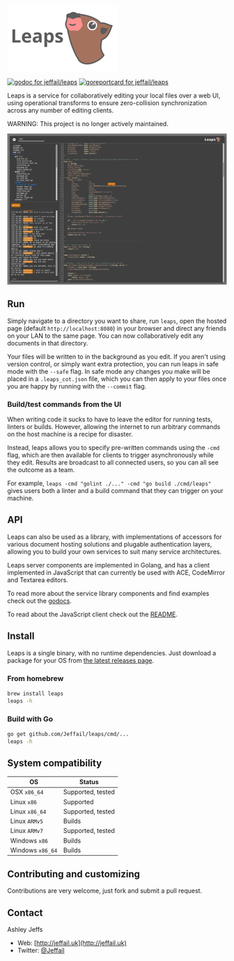 ![Leaps](leaps_logo.png "Leaps")

[![godoc for jeffail/leaps][4]][5]
[![goreportcard for jeffail/leaps][6]][7]

Leaps is a service for collaboratively editing your local files over a web UI,
using operational transforms to ensure zero-collision synchronization across any
number of editing clients.

WARNING: This project is no longer actively maintained.

![Screenshot](leaps_ss.png "Leaps screenshot")

## Run

Simply navigate to a directory you want to share, run `leaps`, open the hosted
page (default `http://localhost:8080`) in your browser and direct any friends on
your LAN to the same page. You can now collaboratively edit any documents in
that directory.

Your files will be written to in the background as you edit. If you aren't using
version control, or simply want extra protection, you can run leaps in safe mode
with the `--safe` flag. In safe mode any changes you make will be placed in a
`.leaps_cot.json` file, which you can then apply to your files once you are
happy by running with the `--commit` flag.

### Build/test commands from the UI

When writing code it sucks to have to leave the editor for running tests,
linters or builds. However, allowing the internet to run arbitrary commands on
the host machine is a recipe for disaster.

Instead, leaps allows you to specify pre-written commands using the `-cmd` flag,
which are then available for clients to trigger asynchronously while they edit.
Results are broadcast to all connected users, so you can all see the outcome as
a team.

For example, `leaps -cmd "golint ./..." -cmd "go build ./cmd/leaps"` gives
users both a linter and a build command that they can trigger on your machine.

## API

Leaps can also be used as a library, with implementations of accessors for
various document hosting solutions and plugable authentication layers, allowing
you to build your own services to suit many service architectures.

Leaps server components are implemented in Golang, and has a client implemented
in JavaScript that can currently be used with ACE, CodeMirror and Textarea
editors.

To read more about the service library components and find examples check out
the [godocs][1].

To read about the JavaScript client check out the [README][2].

## Install

Leaps is a single binary, with no runtime dependencies. Just download a package
for your OS from [the latest releases page][3].

### From homebrew

``` sh
brew install leaps
leaps -h
```

### Build with Go

``` sh
go get github.com/Jeffail/leaps/cmd/...
leaps -h
```

## System compatibility

OS                 | Status
------------------ | ------
OSX `x86_64`       | Supported, tested
Linux `x86`        | Supported
Linux `x86_64`     | Supported, tested
Linux `ARMv5`      | Builds
Linux `ARMv7`      | Supported, tested
Windows `x86`      | Builds
Windows `x86_64`   | Builds

## Contributing and customizing

Contributions are very welcome, just fork and submit a pull request.

## Contact

Ashley Jeffs
* Web: [http://jeffail.uk](http://jeffail.uk)
* Twitter: [@Jeffail](https://twitter.com/Jeffail "@jeffail")

[1]: https://godoc.org/github.com/Jeffail/leaps
[2]: client/javascript/README.md
[3]: https://github.com/Jeffail/leaps/releases/latest
[4]: https://godoc.org/github.com/Jeffail/leaps?status.svg
[5]: http://godoc.org/github.com/Jeffail/leaps
[6]: https://goreportcard.com/badge/github.com/Jeffail/leaps
[7]: https://goreportcard.com/report/jeffail/leaps
